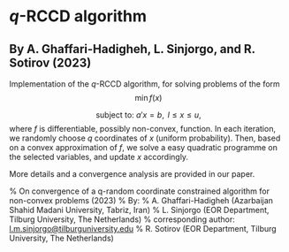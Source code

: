 # $q$-RCCD algorithm
## By A. Ghaffari-Hadigheh, L. Sinjorgo, and R. Sotirov (2023)

Implementation of the $q$-RCCD algorithm, for solving problems of the form
$$\min  f(x)$$ 

$$\text{subject to: } a'x = b, \text{ } l \leq x \leq u,$$ 
where $f$ is differentiable, possibly non-convex, function. In each iteration, we randomly choose $q$ coordinates of $x$ (uniform probability).
Then, based on a convex approximation of $f$, we solve a easy quadratic programme on the selected variables, and update $x$ accordingly.

More details and a convergence analysis are provided in our paper.


% On convergence of a q-random coordinate constrained algorithm for non-convex problems (2023)
% By:
% A. Ghaffari-Hadigheh (Azarbaijan Shahid Madani University, Tabriz, Iran)
% L. Sinjorgo (EOR Department, Tilburg University, The Netherlands)
%           corresponding author: l.m.sinjorgo@tilburguniversity.edu
% R. Sotirov (EOR Department, Tilburg University, The Netherlands)
